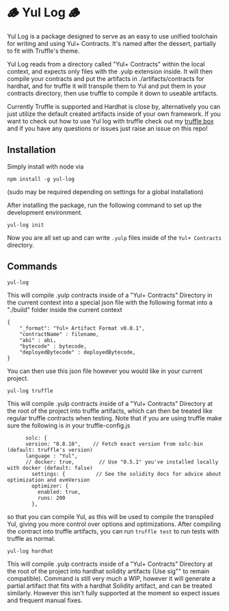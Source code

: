 # 🪵 Yul Log 🪵

Yul Log is a package designed to serve as an easy to use unified toolchain for writing and using Yul+ Contracts. It's named after the dessert, partially to fit with Truffle's theme.

Yul Log reads from a directory called "Yul+ Contracts" within the local context, and expects only files with the .yulp extension inside. It will then compile your contracts and put the artifacts in ./artifacts/contracts for hardhat, and for truffle it will transpile them to Yul and put them in your contracts directory, then use truffle to compile it down to useable artifacts.

Currently Truffle is supported and Hardhat is close by, alternatively you can just utilize the default created artifacts inside of your own framework. If you want to check out how to use Yul log with truffle check out my [truffle box](https://github.com/ControlCplusControlV/Truffle-Yulp-Box) and if you have any questions or issues just raise an issue on this repo!

## Installation

Simply install with node via

```
npm install -g yul-log
```

(sudo may be required depending on settings for a global installation)


After installing the package, run the following command to set up the development environment. 

```
yul-log init
```

Now you are all set up and can write `.yulp` files inside of the `Yul+ Contracts` directory.
## Commands

```
yul-log
```

This will compile .yulp contracts inside of a "Yul+ Contracts" Directory in the current context into a special json file with the following format into a "./build" folder inside the current context

```
{
    "_format": "Yul+ Artifact Format v0.0.1",
    "contractName" : filename,
    "abi" : abi,
    "bytecode" : bytecode,
    "deployedBytecode" : deployedBytecode,
}
```

You can then use this json file however you would like in your current project.

```
yul-log truffle
```

This will compile .yulp contracts inside of a "Yul+ Contracts" Directory at the root of the project into truffle artifacts, which can then be treated like regular truffle contracts when testing. Note that if you are using truffle make sure the following is in your truffle-config.js

```
      solc: {
      version: "0.8.10",    // Fetch exact version from solc-bin (default: truffle's version)
      language : "Yul",
      // docker: true,        // Use "0.5.1" you've installed locally with docker (default: false)
        settings: {          // See the solidity docs for advice about optimization and evmVersion
        optimizer: {
          enabled: true,
          runs: 200
        },
```

so that you can compile Yul, as this will be used to compile the transpiled Yul, giving you more control over options and optimizations. After compiling the contract into truffle artifacts, you can run `truffle test` to run tests with truffle as normal.

```
yul-log hardhat
```
This will compile .yulp contracts inside of a "Yul+ Contracts" Directory at the root of the project into hardhat solidity artifacts (Use sig"" to remain compatible). Command is still very much a WIP, however it will generate a partial artifact that fits with a hardhat Solidity artifact, and can be treated similarly. However this isn't fully supported at the moment so expect issues and frequent manual fixes.
